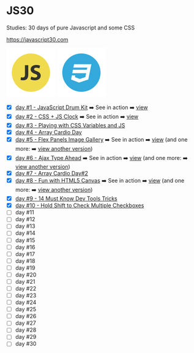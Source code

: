# JS30
Studies: 30 days of pure Javascript and some CSS

https://javascript30.com

![Image of JS](img/icon-js.png)
![Image of CSS](img/icon-css.png)

- [x] [day #1 - JavaScript Drum Kit](days/01-one) :arrow_right: See in action :arrow_right: [view](http://talitaoliveira.com.br/js30/days/01-one/)
- [x] [day #2 - CSS + JS Clock](days/02-two) :arrow_right: See in action :arrow_right: [view](http://talitaoliveira.com.br/js30/days/02-two/)
- [x] [day #3 - Playing with CSS Variables and JS](days/03-three)
- [x] [day #4 - Array Cardio Day](days/04-four)
- [x] [day #5 - Flex Panels Image Gallery](days/05-five) :arrow_right: See in action :arrow_right: [view](http://talitaoliveira.com.br/js30/days/05-five/) (and one more: :arrow_right: [view another version](http://talitaoliveira.com.br/js30/days/05-five/five-mine))
- [x] [day #6 - Ajax Type Ahead](days/06-six) :arrow_right: See in action :arrow_right: [view](http://talitaoliveira.com.br/js30/days/06-six/) (and one more: :arrow_right: [view another version](http://talitaoliveira.com.br/js30/days/06-six/six-mine))
- [x] [day #7 - Array Cardio Day#2](days/07-seven)
- [x] [day #8 - Fun with HTML5 Canvas](days/08-eight) :arrow_right: See in action :arrow_right: [view](http://talitaoliveira.com.br/js30/days/08-eight/) (and one more: :arrow_right: [view another version](http://talitaoliveira.com.br/js30/days/08-eight/eight-mine))
- [x] [day #9 - 14 Must Know Dev Tools Tricks](days/09-nine) 
- [x] [day #10 - Hold Shift to Check Multiple Checkboxes](days/10-ten)
- [ ] day #11
- [ ] day #12
- [ ] day #13
- [ ] day #14
- [ ] day #15
- [ ] day #16
- [ ] day #17
- [ ] day #18
- [ ] day #19
- [ ] day #20
- [ ] day #21
- [ ] day #22
- [ ] day #23
- [ ] day #24
- [ ] day #25
- [ ] day #26
- [ ] day #27
- [ ] day #28
- [ ] day #29
- [ ] day #30